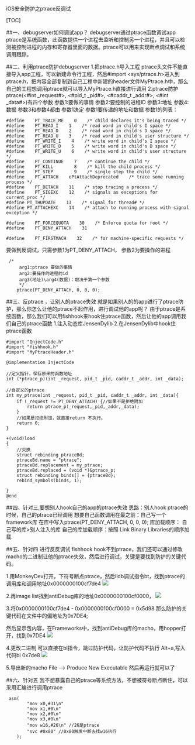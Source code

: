 iOS安全防护之ptrace反调试

[TOC]

##一、debugserver如何调试app？
debugserver通过ptrace函数调试app
ptrace是系统函数，此函数提供一个进程去监听和控制另一个进程，并且可以检测被控制进程的内存和寄存器里面的数据。ptrace可以用来实现断点调试和系统调用跟踪。

##二、利用ptrace防护debugserver
1.把ptrace.h导入工程
ptrace头文件不能直接导入app工程，可以新建命令行工程，然后#import <sys/ptrace.h>进入到ptrace.h，把内容全部复制到自己工程中新建的header文件MyPtrace.h中，那么自己的工程想调用ptrace就可以导入MyPtrace.h直接进行调用
2.ptrace防护
ptrace(<#int _request#>, <#pid_t _pid#>, <#caddr_t _addr#>, <#int _data#>)有四个参数
参数1:要做的事情
参数2:要控制的进程ID
参数3:地址
参数4:数据
参数3和参数4都由 参数1决定  参数1要传递的地址和数据
参数1的列表：
```
#define    PT_TRACE_ME    0    /* child declares it's being traced */
#define    PT_READ_I    1    /* read word in child's I space */
#define    PT_READ_D    2    /* read word in child's D space */
#define    PT_READ_U    3    /* read word in child's user structure */
#define    PT_WRITE_I    4    /* write word in child's I space */
#define    PT_WRITE_D    5    /* write word in child's D space */
#define    PT_WRITE_U    6    /* write word in child's user structure */
#define    PT_CONTINUE    7    /* continue the child */
#define    PT_KILL        8    /* kill the child process */
#define    PT_STEP        9    /* single step the child */
#define    PT_ATTACH    ePtAttachDeprecated    /* trace some running process */
#define    PT_DETACH    11    /* stop tracing a process */
#define    PT_SIGEXC    12    /* signals as exceptions for current_proc */
#define PT_THUPDATE    13    /* signal for thread# */
#define PT_ATTACHEXC    14    /* attach to running process with signal exception */

#define    PT_FORCEQUOTA    30    /* Enforce quota for root */
#define    PT_DENY_ATTACH    31

#define    PT_FIRSTMACH    32    /* for machine-specific requests */

```
要做到反调试，只需参数1为PT_DENY_ATTACH， 参数2为要操作的进程
```
 /*
     arg1:ptrace 要做的事情
     arg2:要操作的进程的id
     arg3(地址)\arg4(数据)：取决于第一个参数
     */
    ptrace(PT_DENY_ATTACH, 0, 0, 0);
```

##三、反ptrace ，让别人的ptrace失效
就是如果别人的的app进行了ptrace防护，那么你怎么让他的ptrace不起作用，进行调试他的app呢？
由于ptrace是系统函数，那么我们可以用fishhook来hook住ptrace函数，然后让他的app调用我们自己的ptrace函数
1.注入动态库JensenDylib
2.在JensenDylib中hook住ptrace函数
```
#import "InjectCode.h"
#import "fishhook.h"
#import "MyPtraceHeader.h"

@implementation InjectCode

//定义指针，保存原来的函数地址
int (*ptrace_p)(int _request, pid_t _pid, caddr_t _addr, int _data);

//自定义的ptrace
int my_ptrace(int _request, pid_t _pid, caddr_t _addr, int _data){
    if (_request != PT_DENY_ATTACH) {//如果不是拒绝附加
        return ptrace_p(_request,_pid,_addr,_data);
    }
    //如果是拒绝附加，就直接return 不执行。
    return 0;
}

+(void)load
{
    //交换
    struct rebinding ptraceBd;
    ptraceBd.name = "ptrace";
    ptraceBd.replacement = my_ptrace;
    ptraceBd.replaced = (void *)&ptrace_p;
    struct rebinding binds[] = {ptraceBd};
    rebind_symbols(binds, 1);
    
}
@end

```

##四、针对三,要想别人hook自己的app的ptrace失效
思路：别人hook ptrace的时候，自己的ptrace已经调用
想要自己函数调用在最之前：自己写一个framework库
在库中写入ptrace(PT_DENY_ATTACH, 0, 0, 0);
库加载顺序：
自己写的库>别人注入的库
自己的库加载顺序：按照 Link Binary Libraries的顺序加载.

##五、针对四 进行反反调试
fishhook hook不到ptrace，我们还可以通过修改macho的二进制让他的ptrace失效，然后进行调试，关键是要找到防护的关键代码。

1.用MonkeyDev打开，下符号断点ptrace，然后lldb调试指令bt，找到ptrace的调用库和调用地址0x0000000100cf7de4
![](https://upload-images.jianshu.io/upload_images/2500437-ba9b8bc3cf2b44ee.png?imageMogr2/auto-orient/strip%7CimageView2/2/w/1000)

2.再image list找到antiDebug库的地址0x0000000100cf0000，
![](https://upload-images.jianshu.io/upload_images/2500437-1030aec94c101b33.png?imageMogr2/auto-orient/strip%7CimageView2/2/w/1000)

3.将0x0000000100cf7de4 - 0x0000000100cf0000 = 0x5d98
那么防护的关键代码在文件中的偏地址为0x7DE4;

然后显示包内容，在Frameworks中，找到antiDebug库的macho，用hopper打开，找到0x7DE4
![](https://upload-images.jianshu.io/upload_images/2500437-12f5aea133e30043.png?imageMogr2/auto-orient/strip%7CimageView2/2/w/1000)

4.更改二进制
可以直接在bl指令，跳过防护代码，让防护代码不执行
Alt+a,写入代码bl 0x7de8
![](https://upload-images.jianshu.io/upload_images/2500437-846535a3382301c8.png?imageMogr2/auto-orient/strip%7CimageView2/2/w/1000)

5.导出新的macho
File --> Produce New Executable
然后再运行就可以了

##六、针对五 我不想暴露自己的ptrace等系统方法，不想被符号断点断住，可以采用汇编进行调用ptrace
```
 asm(
        "mov x0,#31\n"
        "mov x1,#0\n"
        "mov x2,#0\n"
        "mov x3,#0\n"
        "mov w16,#26\n" //26是ptrace
        "svc #0x80" //0x80触发中断去找w16执行
    );
```